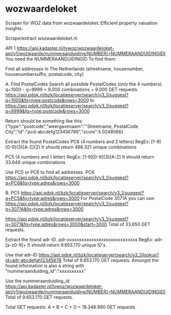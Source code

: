 # wozwaardeloket

Scraper for WOZ data from wozwaardeloket: Efficient property valuation insights.

Scrape/extract wozwaardeloket.nl



API 1
https://api.kadaster.nl/lvwoz/wozwaardeloket-api/v1/wozwaarde/nummeraanduiding/NUMBER(=NUMMERAANDUIDINGID)
You need the NUMMERAANDUIDINGID
To find them:

Find all addresses in The Netherlands (streetname, housenumber, housenumbersuffix, postalcode, city)

A. Find PostalCodes
Search all possible PostalCodes (only the 4 numbers).
q=1000 - q=9999 = 9.000 combinations = 9.000 GET requests.
https://api.pdok.nl/bzk/locatieserver/search/v3_1/suggest?q=1000&fq=type:postcode&rows=3000
to
https://api.pdok.nl/bzk/locatieserver/search/v3_1/suggest?q=9999&fq=type:postcode&rows=3000

Return should be something like this:
{"type":"postcode","weergavenaam":"'Streetname, PostalCode City","id":"pcd-abcdefg123456789","score":5.0248566}

Extract the found PostalCodes
PC6 (4 numbers and 2 letters) 
RegEx: [1-9][0-9]{3}[A-Z]{2}
It should return 466.321 unique combinations

PC5 (4 numbers and 1 letter) 
RegEx: [1-9][0-9]{3}[A-Z]
It should return 33.649 unique combinations

Use PC5 or PC6 to find all addresses.
PC6
https://api.pdok.nl/bzk/locatieserver/search/v3_1/suggest?q=PC6&fq=type:adres&rows=3000

B. PC5
https://api.pdok.nl/bzk/locatieserver/search/v3_1/suggest?q=PC5&fq=type:adres&rows=3000
For PostalCode 3071A you can use:
https://api.pdok.nl/bzk/locatieserver/search/v3_1/suggest?q=3071A&fq=type:adres&rows=3000

https://api.pdok.nl/bzk/locatieserver/search/v3_1/suggest?q=3071&fq=type:adres&rows=3000&start=3000
Total of 33.650 GET requests.

Extract the found adr-ID.
adr-xxxxxxxxxxxxxxxxxxxxxxxxxxxxx
RegEx: adr-[a-z0-9]+
It should return 9.653.170 unique ID's.

Use that adr-ID
https://api.pdok.nl/bzk/locatieserver/search/v3_1/lookup?id=adr-abcdefgh12345678
Total of 9.653.170 GET requests.
Amongst the found information is also a string with "nummeraanduiding_id":"xxxxxxxxxx"

Use the nummeraanduiding_id
https://api.kadaster.nl/lvwoz/wozwaardeloket-api/v1/wozwaarde/nummeraanduiding/NUMBER(=NUMMERAANDUIDINGID)
Total of 9.653.170 GET requests.

Total GET requests:
A + B + C + D = 19.348.990 GET requests.
